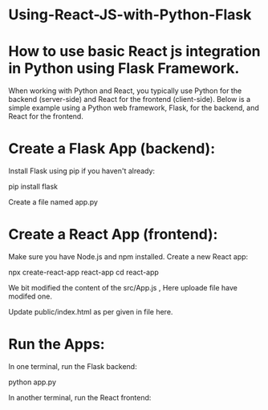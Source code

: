 # Using-React-JS-with-Python-Flask

# How to use basic React js integration in Python using Flask Framework.

When working with Python and React, you typically use Python for the backend (server-side) and React for the frontend (client-side). 
Below is a simple example using a Python web framework, Flask, for the backend, and React for the frontend.

# Create a Flask App (backend):
Install Flask using pip if you haven't already:

pip install flask

Create a file named app.py 

# Create a React App (frontend):

Make sure you have Node.js and npm installed. Create a new React app:

npx create-react-app react-app
cd react-app


We bit modified the content of the src/App.js , Here uploade file have modifed one.

Update public/index.html as per given in file here. 

# Run the Apps:
In one terminal, run the Flask backend:

python app.py

In another terminal, run the React frontend:





